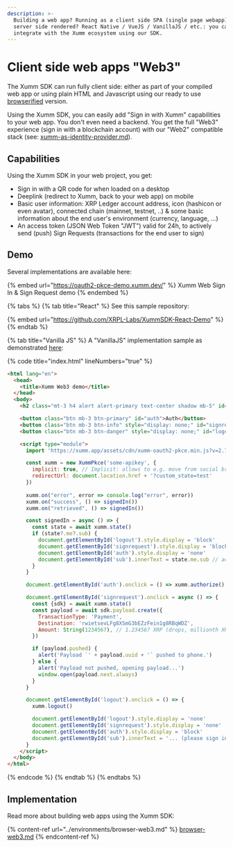 ```yaml
---
description: >-
  Building a web app? Running as a client side SPA (single page webapp) or
  server side rendered? React Native / VueJS / VanillaJS / etc.: you can
  integrate with the Xumm ecosystem using our SDK.
---
```


# Client side web apps "Web3"

The Xumm SDK can run fully client side: either as part of your compiled web app or using plain HTML and Javascript using our ready to use [browserified](https://xumm.app/assets/cdn/xumm.min.js) version.

Using the Xumm SDK, you can easily add "Sign in with Xumm" capabilities to your web app. You don't even need a backend. You get the full "Web3" experience (sign in with a blockchain account) with our "Web2" compatible stack (see: [xumm-as-identity-provider.md](xumm-as-identity-provider.md "mention")).

## Capabilities

Using the Xumm SDK in your web project, you get:

* Sign in with a QR code for when loaded on a desktop
* Deeplink (redirect to Xumm, back to your web app) on mobile
* Basic user information: XRP Ledger account address, icon (hashicon or even avatar), connected chain (mainnet, testnet, ..) & some basic information about the end user's environment (currency, language, ...)
* An access token (JSON Web Token "JWT") valid for 24h, to actively send (push) Sign Requests (transactions for the end user to sign)

## Demo

Several implementations are available here:

{% embed url="https://oauth2-pkce-demo.xumm.dev/" %}
Xumm Web Sign In & Sign Request demo
{% endembed %}

{% tabs %}
{% tab title="React" %}
See this sample repository:

{% embed url="https://github.com/XRPL-Labs/XummSDK-React-Demo" %}
{% endtab %}

{% tab title="Vanilla JS" %}
A "VanillaJS" implementation sample as demonstrated [here](https://oauth2-pkce-demo.xumm.dev/jsmodule-payload):

{% code title="index.html" lineNumbers="true" %}
```html
<html lang="en">
  <head>
    <title>Xumm Web3 demo</title>
  </head>
  <body>
    <h2 class="mt-3 h4 alert alert-primary text-center shadow mb-5" id="sub">... (please sign in)</h2>

    <button class="btn mb-3 btn-primary" id="auth">Auth</button>
    <button class="btn mb-3 btn-info" style="display: none;" id="signrequest">Sample Payment (Sign request)</button>
    <button class="btn mb-3 btn-danger" style="display: none;" id="logout">Logout</button>

    <script type="module">
      import 'https://xumm.app/assets/cdn/xumm-oauth2-pkce.min.js?v=2.7.1'

      const xumm = new XummPkce('some-apikey', {
        implicit: true, // Implicit: allows to e.g. move from social browser to stock browser
        redirectUrl: document.location.href + '?custom_state=test'
      })
      
      xumm.on("error", error => console.log("error", error))
      xumm.on("success", () => signedIn())
      xumm.on("retrieved", () => signedIn())

      const signedIn = async () => {
        const state = await xumm.state()
        if (state?.me?.sub) {
          document.getElementById('logout').style.display = 'block'
          document.getElementById('signrequest').style.display = 'block'
          document.getElementById('auth').style.display = 'none'
          document.getElementById('sub').innerText = state.me.sub // account address
        }
      }

      document.getElementById('auth').onclick = () => xumm.authorize().catch(e => console.log('e', e))

      document.getElementById('signrequest').onclick = async () => {
        const {sdk} = await xumm.state()
        const payload = await sdk.payload.create({
          TransactionType: 'Payment',
          Destination: 'rwietsevLFg8XSmG3bEZzFein1g8RBqWDZ',
          Amount: String(1234567), // 1.234567 XRP (drops, millionth XRP)
        })

        if (payload.pushed) {
          alert('Payload `' + payload.uuid + '` pushed to phone.')
        } else {
          alert('Payload not pushed, opening payload...')
          window.open(payload.next.always)
        }
      }

      document.getElementById('logout').onclick = () => {
        xumm.logout()

        document.getElementById('logout').style.display = 'none'
        document.getElementById('signrequest').style.display = 'none'
        document.getElementById('auth').style.display = 'block'
        document.getElementById('sub').innerText = '... (please sign in)'
      }
    </script>
  </body>
</html>
```
{% endcode %}
{% endtab %}
{% endtabs %}

## Implementation

Read more about building web apps using the Xumm SDK:

{% content-ref url="../environments/browser-web3.md" %}
[browser-web3.md](../environments/browser-web3.md)
{% endcontent-ref %}
